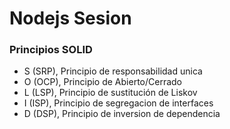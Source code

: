 # Nodejs Sesion

### Principios SOLID

- S (SRP), Principio de responsabilidad unica
- O (OCP), Principio de Abierto/Cerrado
- L (LSP), Principio de sustitución de Liskov
- I (ISP), Principio de segregacion de interfaces
- D (DSP), Principio de inversion de dependencia
